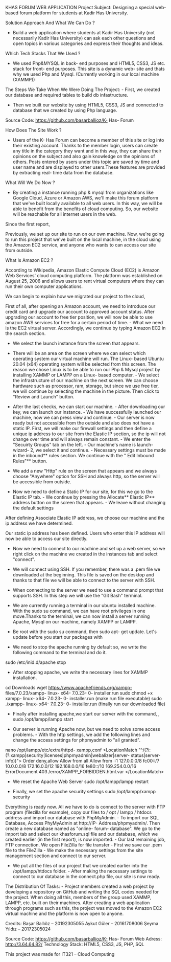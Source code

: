 KHAS FORUM WEB APPLICATION
Project Subject: Designing a special web- based forum platform for students at Kadir Has University.

Solution Approach And What We Can Do ?

- Build a web application where students at Kadir Has University (not necessarily Kadir Has University) can ask each other questions and open topics in various categories and express their thoughts and ideas.

Which Tech Stacks That We Used ?

- We used Php&MYSQL in back- end purposes and HTML5, CSS3, JS etc. stack for front- end purposes. This site is a dynamic web- site and thats why we used Php and Mysql. (Currently working in our local machine (XAMMP))

The Steps We Take When We Were Doing The Project: - First, we created our database and required tables to build db infastructure.

- Then we built our website by using HTML5, CSS3, JS and connected to database that we created by using Php language.

Source Code: https://github.com/basarballioz/K- Has- Forum

How Does The Site Work ?

- Users of the K- Has Forum can become a member of this site or log into their existing account. Thanks to the member login, users can create any title in the category they want and in this way, they can share their opinions on the subject and also gain knowledge on the opinions of others. Posts entered by users under this topic are saved by time and user name and are displayed to other users.These features are provided by extracting real- time data from the database.

What Will We Do Now ?

- By creating a instance running php & mysql from organizations like Google Cloud, Azure or Amazon AWS, we'll make this forum platform that we've built locally available to all web users. In this way, we will be able to benefit from the benefits of cloud computing. So, our website will be reachable for all internet users in the web.

Since the first report,

Previously, we set up our site to run on our own machine. Now, we're going to run this project that we've built on the local machine, in the cloud using the Amazon EC2 service, and anyone who wants to can access our site from outside.

What Is Amazon EC2 ?

According to Wikipedia, Amazon Elastic Compute Cloud (EC2) is Amazon Web Services' cloud computing platform. The platform was established on August 25, 2006 and allows users to rent virtual computers where they can run their own computer applications.

We can begin to explain how we migrated our project to the cloud,

First of all, after opening an Amazon account, we need to introduce our credit card and upgrade our account to approved account status.
After upgrading our account to free tier position, we will now be able to use amazon AWS services for free for a certain period of time. - What we need is the EC2 virtual server. Accordingly, we continue by typing Amazon EC2 in the search section.
- We select the launch instance from the screen that appears.

- There will be an area on the screen where we can select which operating system our virtual machine will run. The Linux- based Ubuntu 20.04 (x64) operating system will be selected from this screen. The reason we chose Linux is to be able to run our Php & Mysql project by installing XAMMP or LAMPP on a Linux- based computer. - We select the infrastructure of our machine on the next screen. We can choose hardware such as processor, ram, storage, but since we use free tier, we will continue by selecting the machine in the picture. Then click to "Review and Launch" button.

- After the last checks, we can start our machine. - After downloading our key, we can launch our instance. - We have successfully launched our machine, now we can press view and continue. - Our server is now ready but not accessible from the outside and also does not have a static IP. First, we will make our firewall settings and then define a unique ip address to our site from the Elastic IP section, so the ip will not change over time and will always remain constant. - We enter the "Secuirty Groups" tab on the left. - Our machine's name is launch- wizard- 2, we select it and continue. - Necessary settings must be made in the inbound** rules section. We continue with the " Edit Inbound Rules"** button.

- We add a new "Http" rule on the screen that appears and we always choose "Anywhere" option for SSH and always http, so the server will be accessible from outside.

- Now we need to define a Static IP for our site, for this we go to the Elastic IP tab. - We continue by pressing the Allocate** Elastic IP** address button on the screen that appears. - We leave without changing the default settings

After defining Associate Elastic IP address, we choose our machine and the ip address we have determined.

Our static ip address has been defined. Users who enter this IP address will now be able to access our site directly.

- Now we need to connect to our machine and set up a web server, so we right click on the machine we created in the instances tab and select "connect".

- We will connect using SSH. If you remember, there was a .pem file we downloaded at the beginning. This file is saved on the desktop and thanks to that file we will be able to connect to the server with SSH.

- When connecting to the server we need to use a command prompt that supports SSH. In this step we will use the "Git Bash" terminal.

- We are currently running a terminal in our ubuntu installed machine. With the sudo su command, we can have root privileges in one move.Thanks to the terminal, we can now install a server running Apache, Mysql on our machine, namely XAMPP or LAMPP.

- Be root with the sudo su command, then sudo apt- get update. Let's update before you start our packages with

- We need to stop the apache running by default so, we write the following command to the terminal and do it.

sudo /etc/inid.d/apache stop

- After stopping apache, we write the necessary lines for XAMMP installation.

cd Downloads wget https://www.apachefriends.org/xampp- files/7.0.23/xampp- linux- x64- 7.0.23- 0- installer.run sudo chmod +x xampp- linux- x64- 7.0.23- 0- installer.run (make run file executable) sudo ./xampp- linux- x64- 7.0.23- 0- installer.run (finally run our downloaded file)

- Finally after installing apache,we start our server with the command, , sudo /opt/lampp/lampp start

- Our server is running Apache now, but we need to solve some access problems. - With the http settings, we add the following lines and change the access settings for phpmyadmin to "all granted".

nano /opt/lampp/etc/extra/httpd- xampp.conf &lt;LocationMatch "^/(?i:(?:xampp|security|licenses|phpmyadmin|webalizer|server- status|server- info))"&gt; Order deny,allow Allow from all Allow from ::1 127.0.0.0/8
fc00::/7 10.0.0.0/8 172.16.0.0/12 192.168.0.0/16
fe80::/10 169.254.0.0/16 ErrorDocument 403 /error/XAMPP_FORBIDDEN.html.var &lt;/LocationMatch&gt;

- We reset the Apache Web Server sudo /opt/lampp/lampp restart

- Finally, we set the apache security settings sudo /opt/lampp/xampp security

Everything is ready now. All we have to do is connect to the server with FTP program (filezilla for example), copy our files to / opt / lampp / htdocs address and import our database with PhpMyAdmin. - To import our SQL Database, Access PhyMyAdmin at http://IP- Address/phpmyadmin/. Then create a new database named as "online- forum- database". We go to the import tab and select our khasforum.sql file and our database, which we created earlier (in the first report), is now imported. - Our last remaining job, FTP connection. We open FileZilla for file transfer - First we save our .pem file to the FileZilla - We make the necessary settings from the site management section and connect to our server.

- We put all the files of our project that we created earlier into the /opt/lampp/htdocs folder. - After making the necessary settings to connect to our database in the connect.php file, our site is now ready.

The Distribution Of Tasks: - Project members created a web project by developing a repository on GitHub and writing the SQL codes needed for the project. When doing all this, members of the group used XAMMP, LAMPP, etc. built on their machines. After creating a web application through programs such as this, the project was moved to the Amazon EC2 virtual machine and the platform is now open to anyone.

Credits: Başar Ballıöz – 20192305055 Aykut Güler – 20161708006 Şeyma Yıldız – 20172305024

Source Code: https://github.com/basarballioz/K- Has- Forum Web Adress: http://3.64.64.82/ Technology Stack: HTML5, CSS3, JS, PHP, SQL

This project was made for IT321 – Cloud Computing
